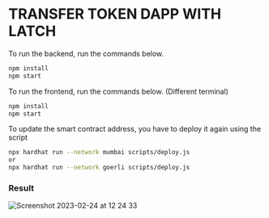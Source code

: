 # TRANSFER TOKEN DAPP WITH LATCH

To run the backend, run the commands below.
```bash
npm install
npm start
```


To run the frontend, run the commands below. (Different terminal)
```bash
npm install
npm start
```

To update the smart contract address, you have to deploy it again using the script 
```bash
npx hardhat run --network mumbai scripts/deploy.js
or 
npx hardhat run --network goerli scripts/deploy.js
```

### **Result**

![Screenshot 2023-02-24 at 12 24 33](https://user-images.githubusercontent.com/91057170/225011360-9b0215cf-ed12-4d33-bf82-bd6f935e0a12.png)

